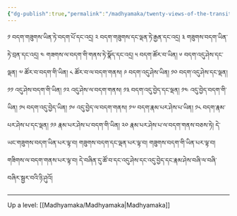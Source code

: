 ```yaml
---
{"dg-publish":true,"permalink":"/madhyamaka/twenty-views-of-the-transitory-collection/"}
---
```


༡ བདག་གཟུགས་ཡིན་ཏེ་བདག་པོ་དང་འདྲ། ༢ བདག་གཟུགས་དང་ལྡན་ཏེ་རྒྱན་དང་འདྲ། ༣ གཟུགས་བདག་ཡིན་ཏེ་བྲན་དང་འདྲ། ༤ གཟགས་ལ་བདག་གི་གནས་ཏེ་སྣོད་དང་འདྲ། ༥ བདག་ཚོར་བ་ཡིན། ༦ བདག་འདུ་ཤེས་དང་ལྡན། ༧ ཚོར་བ་བདག་གི་ཡིན། ༨ ཚོར་བ་ལ་བདག་གནས། ༩ བདག་འདུ་ཤེས་ཡིན། ༡༠ བདག་འདུ་ཤེས་དང་ལྡན། ༡༡ འདུ་ཤེས་བདག་གི་ཡིན། ༡༢ འདུ་ཤེས་ལ་བདག་གནས། ༡༣ བདག་འདུ་བྱེད་དང་ལྡན། ༡༤ འདུ་བྱེད་བདག་གི་ཡིན། ༡༥ བདག་འདུ་བྱེད་ཡིན། ༡༦ འདུ་བྱེད་ལ་བདག་གནས། ༡༧ བདག་རྣམ་པར་ཤེས་པ་ཡིན། ༡༨ བདག་རྣམ་པར་ཤེས་པ་དང་ལྡན། ༡༩ རྣམ་པར་ཤེས་པ་བདག་གི་ཡིན། ༢༠ རྣམ་པར་ཤེས་པ་ལ་བདག་གནས་བཅས་ཏེ། དེ་ཡང་གཟུགས་བདག་ཡིན་པར་ལྟ་བ། གཟུགས་བདག་དང་ལྡན་པར་ལྟ་བ། གཟུགས་བདག་གི་ཡིན་པར་ལྟ་བ། གཟིགས་ལ་བདག་གནས་པར་ལྟ་བ། དེ་བཞིན་དུ་ཚོ་བ་དང་འདུ་ཤེས་དང་འདུ་བྱེད་དང་རྣམ་ཤེས་བཞི་ལ་བཞི་བཞིར་སྦྱར་བའི་ཉི་ཤུའོ།


---
Up a level: [[Madhyamaka/Madhyamaka\|Madhyamaka]]